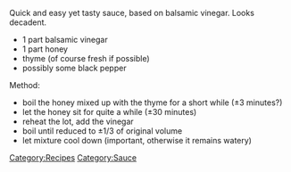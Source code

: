 Quick and easy yet tasty sauce, based on balsamic vinegar. Looks
decadent.

-   1 part balsamic vinegar
-   1 part honey
-   thyme (of course fresh if possible)
-   possibly some black pepper

Method:

-   boil the honey mixed up with the thyme for a short while (±3
    minutes?)
-   let the honey sit for quite a while (±30 minutes)
-   reheat the lot, add the vinegar
-   boil until reduced to ±1/3 of original volume
-   let mixture cool down (important, otherwise it remains watery)

<Category:Recipes> <Category:Sauce>

